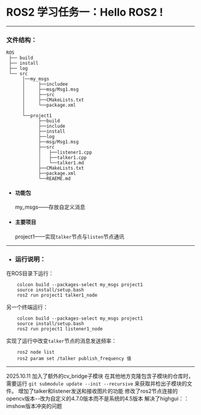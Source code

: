 # ROS2 学习任务一：Hello ROS2 !
----
### 文件结构： 
```
ROS
 ├── build
 ├── install
 ├── log
 └── src
      │──my_msgs
      │     ├──includee
      │     ├──msg/Msg1.msg
      │     ├──src
      │     ├──CMakeLists.txt
      │     └──package.xml
      │
      └──project1
            ├──build
            ├──include
            ├──install
            ├──log
            ├──msg/Msg1.msg
            ├──src
            │   ├──listener1.cpp
            │   ├──talker1.cpp
            │   └──talker1.md
            ├──CMakeLists.txt
            ├──package.xml
            └──REAEME.md
```
- #### 功能包  
    my_msgs——存放自定义消息
- #### 主要项目
    project1——实现`talker`节点与`listen`节点通讯
----
- ### 运行说明：
在ROS目录下运行：
```
    colcon build --packages-select my_msgs project1
    source install/setup.bash
    ros2 run project1 talker1_node
```
另一个终端运行：
```
    colcon build --packages-select my_msgs project1
    source install/setup.bash
    ros2 run project1 listener1_node
```
实现了运行中改变`talker`节点的消息发送频率：
```
    ros2 node list
    ros2 param set /talker publish_frequency 值
```

------
2025.10.11
加入了额外的cv_bridge子模块
在其他地方克隆包含子模块的仓库时，需要运行
`git submodule update --init --recursive`
来获取并检出子模块的文件。
增加了talker和listener发送和接收图片的功能
修改了ros2节点连接的opencv版本--改为自定义的4.7.0版本而不是系统的4.5版本
解决了highgui：：imshow版本冲突的问题